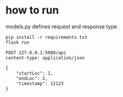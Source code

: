 # how to run

models.py defines request and response type


```
pip install -r requirements.txt
flask run

POST 127.0.0.1:5000/api
content-type: application/json

{
    "startLoc": 1,
    "endLoc": 2,
    "timestamp": 12123
}
```
